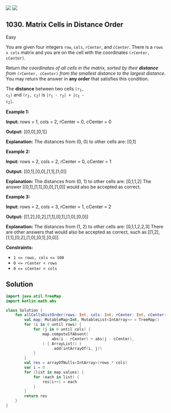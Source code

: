 [![](https://img.shields.io/github/stars/javadev/LeetCode-in-Kotlin?label=Stars&style=flat-square)](https://github.com/javadev/LeetCode-in-Kotlin)
[![](https://img.shields.io/github/forks/javadev/LeetCode-in-Kotlin?label=Fork%20me%20on%20GitHub%20&style=flat-square)](https://github.com/javadev/LeetCode-in-Kotlin/fork)

## 1030\. Matrix Cells in Distance Order

Easy

You are given four integers `row`, `cols`, `rCenter`, and `cCenter`. There is a `rows x cols` matrix and you are on the cell with the coordinates `(rCenter, cCenter)`.

Return _the coordinates of all cells in the matrix, sorted by their **distance** from_ `(rCenter, cCenter)` _from the smallest distance to the largest distance_. You may return the answer in **any order** that satisfies this condition.

The **distance** between two cells <code>(r<sub>1</sub>, c<sub>1</sub>)</code> and <code>(r<sub>2</sub>, c<sub>2</sub>)</code> is <code>|r<sub>1</sub> - r<sub>2</sub>| + |c<sub>1</sub> - c<sub>2</sub>|</code>.

**Example 1:**

**Input:** rows = 1, cols = 2, rCenter = 0, cCenter = 0

**Output:** [[0,0],[0,1]]

**Explanation:** The distances from (0, 0) to other cells are: [0,1]

**Example 2:**

**Input:** rows = 2, cols = 2, rCenter = 0, cCenter = 1

**Output:** [[0,1],[0,0],[1,1],[1,0]]

**Explanation:** The distances from (0, 1) to other cells are: [0,1,1,2] The answer [[0,1],[1,1],[0,0],[1,0]] would also be accepted as correct.

**Example 3:**

**Input:** rows = 2, cols = 3, rCenter = 1, cCenter = 2

**Output:** [[1,2],[0,2],[1,1],[0,1],[1,0],[0,0]]

**Explanation:** The distances from (1, 2) to other cells are: [0,1,1,2,2,3] There are other answers that would also be accepted as correct, such as [[1,2],[1,1],[0,2],[1,0],[0,1],[0,0]].

**Constraints:**

*   `1 <= rows, cols <= 100`
*   `0 <= rCenter < rows`
*   `0 <= cCenter < cols`

## Solution

```kotlin
import java.util.TreeMap
import kotlin.math.abs

class Solution {
    fun allCellsDistOrder(rows: Int, cols: Int, rCenter: Int, cCenter: Int): Array<IntArray?> {
        val map: MutableMap<Int, MutableList<IntArray>> = TreeMap()
        for (i in 0 until rows) {
            for (j in 0 until cols) {
                map.computeIfAbsent(
                    abs(i - rCenter) + abs(j - cCenter),
                ) { ArrayList() }
                    .add(intArrayOf(i, j))
            }
        }
        val res = arrayOfNulls<IntArray>(rows * cols)
        var i = 0
        for (list in map.values) {
            for (each in list) {
                res[i++] = each
            }
        }
        return res
    }
}
```